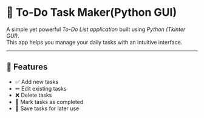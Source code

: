 # 📝 To-Do Task Maker(Python GUI)

A simple yet powerful *To-Do List application* built using *Python (Tkinter GUI)*.  
This app helps you manage your daily tasks with an intuitive interface.

---

## 🚀 Features
- ✅ Add new tasks  
- ✏ Edit existing tasks  
- ❌ Delete tasks  
- 📌 Mark tasks as completed  
- 💾 Save tasks for later use  

